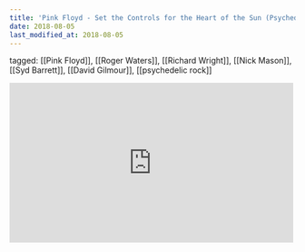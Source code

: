 ```yaml
---
title: 'Pink Floyd - Set the Controls for the Heart of the Sun (Psychedelic video) - YouTube'
date: 2018-08-05
last_modified_at: 2018-08-05
---
```

tagged: [[Pink Floyd]], [[Roger Waters]], [[Richard Wright]], [[Nick Mason]], [[Syd Barrett]], [[David Gilmour]], [[psychedelic rock]]
<iframe allow="accelerometer; autoplay; clipboard-write; encrypted-media; gyroscope; picture-in-picture" allowfullscreen="" frameborder="0" height="281" id="youtube_iframe" src="https://www.youtube.com/embed/Z6va7xCZPPc?feature=oembed&amp;enablejsapi=1&amp;origin=https://safe.txmblr.com&amp;wmode=opaque" width="500"></iframe>